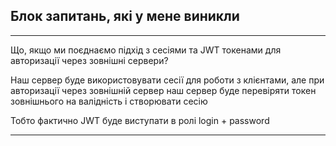 ## Блок запитань, які у мене виникли

---

Що, якщо ми поєднаємо підхід з сесіями та JWT токенами для авторизації через зовнішні сервери?

Наш сервер буде використовувати сесії для роботи з клієнтами, але при авторизації через зовнішній сервер наш сервер буде перевіряти токен зовнішнього на валідність і створювати сесію

Тобто фактично JWT буде виступати в ролі login + password

---

